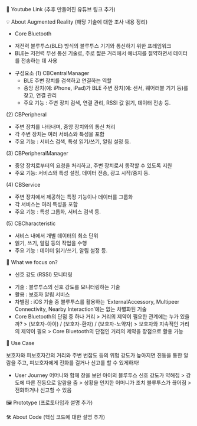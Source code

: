 🎥 Youtube Link
(추후 만들어진 유튜브 링크 추가)

💡 About Augmented Reality
(해당 기술에 대한 조사 내용 정리)

* Core Bluetooth
 - 저전력 블루투스(BLE) 방식의 블루투스 기기와 통신하기 위한 프레임워크
 - BLE는 저전력 무선 통신 기술로, 주로 짧은 거리에서 에너지를 절약하면서 데이터를 전송하는 데 사용

* 구성요소
(1) CBCentralManager
  - BLE 주변 장치를 검색하고 연결하는 역할
  - 중앙 장치(예: iPhone, iPad)가 BLE 주변 장치(예: 센서, 웨어러블 기기 등)를 찾고, 연결 관리
  - 주요 기능 : 주변 장치 검색, 연결 관리, RSSI 값 읽기, 데이터 전송 등.

(2) CBPeripheral
  - 주변 장치를 나타내며, 중앙 장치와의 통신 처리
  - 각 주변 장치는 여러 서비스와 특성을 포함
  - 주요 기능 : 서비스 검색, 특성 읽기/쓰기, 알림 설정 등.

(3) CBPeripheralManager
  - 중앙 장치로부터의 요청을 처리하고, 주변 장치로서 동작할 수 있도록 지원
  - 주요 기능: 서비스와 특성 설정, 데이터 전송, 광고 시작/중지 등.

(4) CBService
  - 주변 장치에서 제공하는 특정 기능이나 데이터를 그룹화
  - 각 서비스는 여러 특성을 포함
  - 주요 기능 : 특성 그룹화, 서비스 검색 등.

(5) CBCharacteristic
  - 서비스 내에서 개별 데이터의 최소 단위
  - 읽기, 쓰기, 알림 등의 작업을 수행
  - 주요 기능 : 데이터 읽기/쓰기, 알림 설정 등.


🎯 What we focus on?

* 신호 강도 (RSSI) 모니터링
- 기술 : 블루투스의 신호 강도를 모니터링하는 기술
- 활용 : 보호자 알림 서비스
- 차별점 : iOS 기술 중 블루투스를 활용하는 ‘ExternalAccessory, Multipeer Connectivity, Nearby Interaction’에는 없는 차별화된 기술
- Core Bluetooth의 단점 중 하나 거리 > 거리의 제약이 필요한 관계에는 누가 있을까? > (보호자-아이) / (보호자-환자) / (보호자-노약자) > 보호자와 지속적인 거리의 제약이 필요 > Core Bluetooth의 단점인 거리의 제약을 장점으로 활용 가능


💼 Use Case

보호자와 피보호자간의 거리와 주변 번잡도 등의 위험 강도가 높아지면 진동을 통한 알람을 주고, 피보호자에게 전화를 걸거나 신고를 할 수 있게하자!

* User Journey
어머니와 함께 장을 보던 아이의 블루투스 신호 강도가 약해짐 > 강도에 따른 진동으로 알람을 줌 > 상황을 인지한 어머니가 조치
블루투스가 끊어짐 > 전화하거나 신고할 수 있음


🖼️ Prototype
(프로토타입과 설명 추가)

🛠️ About Code
(핵심 코드에 대한 설명 추가)
